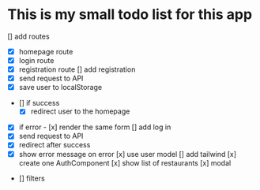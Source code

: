# This is my small todo list for this app

[] add routes

-   [x] homepage route
-   [x] login route
-   [x] registration route
        [] add registration
-   [x] send request to API
-   [x] save user to localStorage
-   [] if success
    -   [x] redirect user to the homepage
-   [x] if error - [x] render the same form
        [] add log in
-   [x] send request to API
-   [x] redirect after success
-   [x] show error message on error
        [x] use user model
        [] add tailwind
        [x] create one AuthComponent
        [x] show list of restaurants
        [x] modal
-   [] filters
